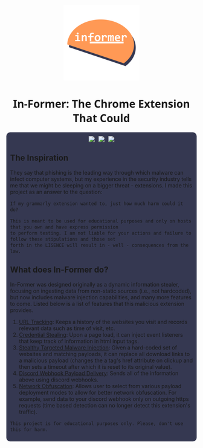 <div style="text-align: center; display:flex; flex-direction: row; justify-content: center;">
    <div style="display: inline-block;">
        <img height="200px" src="./icons/bitmap-lrg.png"/>
    </div>
</div>

<h1 style="text-align:center; font-family:'system-ui';">In-Former: The Chrome Extension That Could</h1>

<div style="background: #353851; padding: 10px; border-radius: 10px">
    <div style="display: flex; flex-direction: row; justify-content: center;">
        <img style="margin: 0 5px;" src="https://img.shields.io/badge/-Chrome%20Extension-brightgreen"/>
        <img style="margin: 0 5px;" src="https://img.shields.io/badge/-Potentially%20Malicious-red">
        <img style="margin: 0 5px;" src="https://img.shields.io/badge/-Education%20Only-blue">
    </div>

## The Inspiration 

They say that phishing is the leading way through which malware can infect computer systems, but my experience in the security industry tells me that we might be sleeping on a bigger threat - extensions. I made this project as an answer to the question:

```
If my grammarly extension wanted to, just how much harm could it do?
```
    
```
This is meant to be used for educational purposes and only on hosts that you own and have express permission
to perform testing. I am not liable for your actions and failure to follow these stipulations and those set 
forth in the LISENCE will result in - well - consequences from the law. 
```

## What does In-Former do?

In-Former was designed originally as a dynamic information stealer, focusing on ingesting data from non-static sources (i.e., not hardcoded), but now includes malware injection capabilities, and many more features to come. Listed below is a list of features that this malicious extension provides.

1. <u>URL Tracking</u>: Keeps a history of the websites you visit and records relevant data such as time of visit, etc.
2. <u>Credential Stealing</u>: Upon a page load, it can inject event listeners that keep track of information in html input tags. 
3. <u>Stealthy Targeted Malware Injection</u>: Given a hard-coded set of websites and matching payloads, it can replace all download links to a malicious payload (changes the a tag's href attribute on clickup and then sets a timeout after which it is reset to its original value).
4. <u>Discord Webhook Payload Delivery</u>: Sends all of the information above using discord webhooks.
5. <u>Network Obfuscation</u>: Allows user to select from various payload deployment modes to allow for better network obfuscation. For example, send data to your discord webhook only on outgoing https requests (time based detection can no longer detect this extension's traffic). 

```
This project is for educational purposes only. Please, don't use this for harm.
```
</div>


